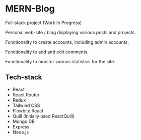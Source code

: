 # MERN-Blog

Full-stack project (Work In Progress)

Personal web-site / blog displaying various posts and projects.

Functionality to create accounts, including admin accounts.

Functionality to add and edit comments.

Functionality to monitor various statistics for the site.

## Tech-stack

- React
- React Router
- Redux
- Tailwind CSS
- Flowbite React
- Quill (initially used ReactQuill)
- Mongo DB
- Express
- Node.js
